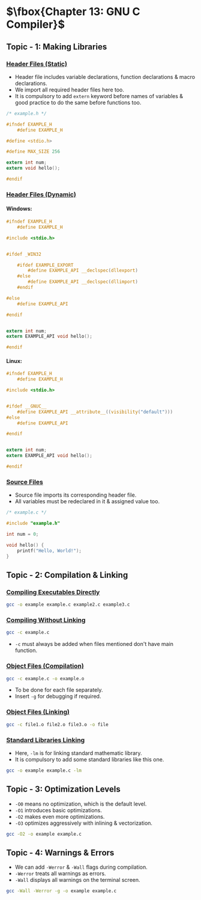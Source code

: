 # $\fbox{Chapter 13: GNU C Compiler}$





## **Topic - 1: Making Libraries**

### <u>Header Files (Static)</u>

- Header file includes variable declarations, function declarations & macro declarations.
- We import all required header files here too.
- It is compulsory to add `extern` keyword before names of variables & good practice to do the same before functions too.

```c
/* example.h */

#ifndef EXAMPLE_H
	#define EXAMPLE_H

#define <stdio.h>

#define MAX_SIZE 256

extern int num;
extern void hello();

#endif
```


### <u>Header Files (Dynamic)</u>

#### Windows:

```c
#ifndef EXAMPLE_H
	#define EXAMPLE_H

#include <stdio.h>


#ifdef _WIN32

	#ifdef EXAMPLE_EXPORT
		#define EXAMPLE_API __declspec(dllexport)
	#else
		#define EXAMPLE_API __declspec(dllimport)
	#endif

#else
	#define EXAMPLE_API

#endif


extern int num;
extern EXAMPLE_API void hello();

#endif
```

#### Linux:

```c
#ifndef EXAMPLE_H
	#define EXAMPLE_H

#include <stdio.h>


#ifdef __GNUC__
	#define EXAMPLE_API __attribute__((visibility("default")))
#else
	#define EXAMPLE_API

#endif


extern int num;
extern EXAMPLE_API void hello();

#endif
```


### <u>Source Files</u>

- Source file imports its corresponding header file.
- All variables must be redeclared in it & assigned value too.

```c
/* example.c */

#include "example.h"

int num = 0;

void hello() {
	printf("Hello, World!");
}
```



## **Topic - 2: Compilation & Linking**

### <u>Compiling Executables Directly</u>

```sh
gcc -o example example.c example2.c example3.c
```


### <u>Compiling Without Linking</u>

```sh
gcc -c example.c
```

- `-c` must always be added when files mentioned don't have main function.


### <u>Object Files (Compilation)</u>

```sh
gcc -c example.c -o example.o
```

- To be done for each file separately.
- Insert `-g` for debugging if required.


### <u>Object Files (Linking)</u>

```sh
gcc -c file1.o file2.o file3.o -o file
```


### <u>Standard Libraries Linking</u>

- Here, `-lm` is for linking standard mathematic library.
- It is compulsory to add some standard libraries like this one.

```sh
gcc -o example example.c -lm
```



## **Topic - 3: Optimization Levels**

- `-O0` means no optimization, which is the default level.
- `-O1` introduces basic optimizations.
- `-O2` makes even more optimizations.
- `-O3` optimizes aggressively with inlining & vectorization.

```sh
gcc -O2 -o example example.c
```


## **Topic - 4: Warnings & Errors**

- We can add `-Werror` & `-Wall` flags during compilation.
- `-Werror` treats all warnings as errors.
- `-Wall` displays all warnings on the terminal screen.

```sh
gcc -Wall -Werror -g -o example example.c
```
